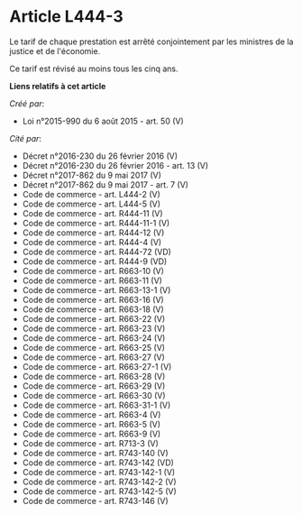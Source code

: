 # Article L444-3

Le tarif de chaque prestation est arrêté conjointement par les ministres de la justice et de l'économie.

Ce tarif est révisé au moins tous les cinq ans.

**Liens relatifs à cet article**

_Créé par_:

  - Loi n°2015-990 du 6 août 2015 - art. 50 (V)

_Cité par_:

  - Décret n°2016-230 du 26 février 2016 (V)
  - Décret n°2016-230 du 26 février 2016 - art. 13 (V)
  - Décret n°2017-862 du 9 mai 2017 (V)
  - Décret n°2017-862 du 9 mai 2017 - art. 7 (V)
  - Code de commerce - art. L444-2 (V)
  - Code de commerce - art. L444-5 (V)
  - Code de commerce - art. R444-11 (V)
  - Code de commerce - art. R444-11-1 (V)
  - Code de commerce - art. R444-12 (V)
  - Code de commerce - art. R444-4 (V)
  - Code de commerce - art. R444-72 (VD)
  - Code de commerce - art. R444-9 (VD)
  - Code de commerce - art. R663-10 (V)
  - Code de commerce - art. R663-11 (V)
  - Code de commerce - art. R663-13-1 (V)
  - Code de commerce - art. R663-16 (V)
  - Code de commerce - art. R663-18 (V)
  - Code de commerce - art. R663-22 (V)
  - Code de commerce - art. R663-23 (V)
  - Code de commerce - art. R663-24 (V)
  - Code de commerce - art. R663-25 (V)
  - Code de commerce - art. R663-27 (V)
  - Code de commerce - art. R663-27-1 (V)
  - Code de commerce - art. R663-28 (V)
  - Code de commerce - art. R663-29 (V)
  - Code de commerce - art. R663-30 (V)
  - Code de commerce - art. R663-31-1 (V)
  - Code de commerce - art. R663-4 (V)
  - Code de commerce - art. R663-5 (V)
  - Code de commerce - art. R663-9 (V)
  - Code de commerce - art. R713-3 (V)
  - Code de commerce - art. R743-140 (V)
  - Code de commerce - art. R743-142 (VD)
  - Code de commerce - art. R743-142-1 (V)
  - Code de commerce - art. R743-142-2 (V)
  - Code de commerce - art. R743-142-5 (V)
  - Code de commerce - art. R743-146 (V)
